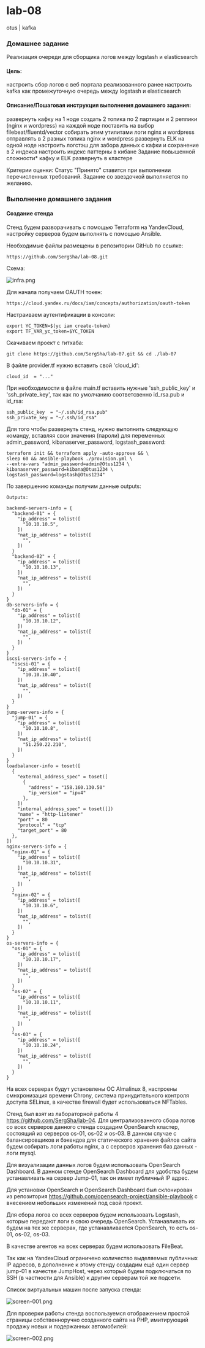 # lab-08
otus | kafka

### Домашнее задание
Реализация очереди для сборщика логов между logstash и elasticsearch

#### Цель:
настроить сбор логов с веб портала реализованного ранее
настроить kafka как промежуточную очередь между logstash и elasticsearch

#### Описание/Пошаговая инструкция выполнения домашнего задания:
развернуть кафку на 1 ноде
создать 2 топика по 2 партиции и 2 реплики (nginx и wordpress)
на каждой ноде поставить на выбор filebeat/fluentd/vector
собирать этим утилитами логи nginx и wordpress
отправлять в 2 разных топика nginx и wordpress
развернуть ELK на одной ноде
настроить логстэш для забора данных с кафки и сохранение в 2 индекса
настроить индекс паттерны в кибане
Задание повышенной сложности* кафку и ELK развернуть в кластере

Критерии оценки:
Статус "Принято" ставится при выполнении перечисленных требований.
Задание со звездочкой выполняется по желанию.


### Выполнение домашнего задания

#### Создание стенда

Стенд будем разворачивать с помощью Terraform на YandexCloud, настройку серверов будем выполнять с помощью Ansible.

Необходимые файлы размещены в репозитории GitHub по ссылке:
```
https://github.com/SergSha/lab-08.git
```

Схема:

<img src="pics/infra.png" alt="infra.png" />

Для начала получаем OAUTH токен:
```
https://cloud.yandex.ru/docs/iam/concepts/authorization/oauth-token
```

Настраиваем аутентификации в консоли:
```
export YC_TOKEN=$(yc iam create-token)
export TF_VAR_yc_token=$YC_TOKEN
```

Скачиваем проект с гитхаба:
```
git clone https://github.com/SergSha/lab-07.git && cd ./lab-07
```

В файле provider.tf нужно вставить свой 'cloud_id':
```
cloud_id  = "..."
```

При необходимости в файле main.tf вставить нужные 'ssh_public_key' и 'ssh_private_key', так как по умолчанию соответсвенно id_rsa.pub и id_rsa:
```
ssh_public_key  = "~/.ssh/id_rsa.pub"
ssh_private_key = "~/.ssh/id_rsa"
```

Для того чтобы развернуть стенд, нужно выполнить следующую команду, вставляя свои значения (пароли) для переменных admin_password, kibanaserver_password, logstash_password:
```
terraform init && terraform apply -auto-approve && \
sleep 60 && ansible-playbook ./provision.yml \
--extra-vars "admin_password=admin@Otus1234 \
kibanaserver_password=kibana@Otus1234 \
logstash_password=logstash@Otus1234"
```

По завершению команды получим данные outputs:
```
Outputs:

backend-servers-info = {
  "backend-01" = {
    "ip_address" = tolist([
      "10.10.10.5",
    ])
    "nat_ip_address" = tolist([
      "",
    ])
  }
  "backend-02" = {
    "ip_address" = tolist([
      "10.10.10.13",
    ])
    "nat_ip_address" = tolist([
      "",
    ])
  }
}
db-servers-info = {
  "db-01" = {
    "ip_address" = tolist([
      "10.10.10.12",
    ])
    "nat_ip_address" = tolist([
      "",
    ])
  }
}
iscsi-servers-info = {
  "iscsi-01" = {
    "ip_address" = tolist([
      "10.10.10.40",
    ])
    "nat_ip_address" = tolist([
      "",
    ])
  }
}
jump-servers-info = {
  "jump-01" = {
    "ip_address" = tolist([
      "10.10.10.8",
    ])
    "nat_ip_address" = tolist([
      "51.250.22.210",
    ])
  }
}
loadbalancer-info = toset([
  {
    "external_address_spec" = toset([
      {
        "address" = "158.160.130.50"
        "ip_version" = "ipv4"
      },
    ])
    "internal_address_spec" = toset([])
    "name" = "http-listener"
    "port" = 80
    "protocol" = "tcp"
    "target_port" = 80
  },
])
nginx-servers-info = {
  "nginx-01" = {
    "ip_address" = tolist([
      "10.10.10.31",
    ])
    "nat_ip_address" = tolist([
      "",
    ])
  }
  "nginx-02" = {
    "ip_address" = tolist([
      "10.10.10.6",
    ])
    "nat_ip_address" = tolist([
      "",
    ])
  }
}
os-servers-info = {
  "os-01" = {
    "ip_address" = tolist([
      "10.10.10.17",
    ])
    "nat_ip_address" = tolist([
      "",
    ])
  }
  "os-02" = {
    "ip_address" = tolist([
      "10.10.10.11",
    ])
    "nat_ip_address" = tolist([
      "",
    ])
  }
  "os-03" = {
    "ip_address" = tolist([
      "10.10.10.24",
    ])
    "nat_ip_address" = tolist([
      "",
    ])
  }
}
```

На всех серверах будут установлены ОС Almalinux 8, настроены смнхронизация времени Chrony, система принудительного контроля доступа SELinux, в качестве firewall будет использоваться NFTables.

Стенд был взят из лабораторной работы 4 https://github.com/SergSha/lab-04. Для централизованного сбора логов со всех серверов данного стенда создадим OpenSearch кластер, состоящий из серверов os-01, os-02 и os-03. 
В данном случае с балансировщиков и бэкендов для статического хранения файлов сайта будем собирать логи работы nginx, а с серверов хранения баз данных - логи mysql.

Для визуализации данных логов будем использовать OpenSearch Dashboard. В данном стенде OpenSearch Dashboard для удобства будем устанавливать на сервер Jump-01, так он имеет публичный IP адрес.

Для установки OpenSearch и OpenSearch Dashboard был склонирован из репозитория https://github.com/opensearch-project/ansible-playbook с внесением небольших изменений под свой проект. 

Для сбора логов со всех серверов будем использовать Logstash, которые передают логи в свою очередь OpenSearch. Устанавливать их будем на тех же серверах, где устанавливается OpenSearch, то есть os-01, os-02, os-03. 

В качестве агентов на всех серверах будем использовать FileBeat.

Так как на YandexCloud ограничено количество выделяемых публичных IP адресов, в дополнение к этому стенду создадим ещё один сервер jump-01 в качестве JumpHost, через который будем подключаться по SSH (в частности для Ansible) к другим серверам той же подсети.

Список виртуальных машин после запуска стенда:

<img src="pics/screen-001.png" alt="screen-001.png" />

Для проверки работы стенда воспользуемся отображением простой страницы собственноручно созданного сайта на PHP, 
имитирующий продажу новых и подержанных автомобилей:

<img src="pics/screen-002.png" alt="screen-002.png" />